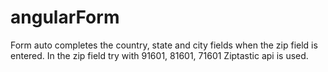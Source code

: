 angularForm
===========
Form auto completes the country, state and city fields when the zip field is entered.
In the zip field try with 91601, 81601, 71601
Ziptastic api is used.
